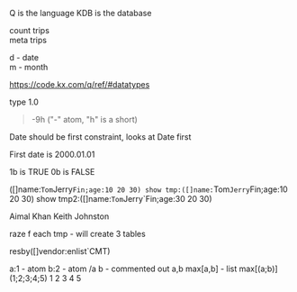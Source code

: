 Q is the language
KDB is the database

count trips  
meta trips 

d - date  
m - month

https://code.kx.com/q/ref/#datatypes

type 1.0
> -9h  ("-" atom, "h" is a short)


Date should be first constraint, looks at Date first

First date is 2000.01.01

1b is TRUE
0b is FALSE

([]name:`Tom`Jerry`Fin;age:10 20 30)
show tmp:([]name:`Tom`Jerry`Fin;age:10 20 30)
show tmp2:([]name:`Tom`Jerry`Fin;age:30 20 30)

Aimal Khan
Keith Johnston

raze f each tmp  - will create 3 tables

resby([]vendor:enlist`CMT)


a:1  - atom
b:2  - atom
/a b  - commented out
a,b
max[a,b]  - list
max[(a;b)]
(1;2;3;4;5)
1 2 3 4 5

